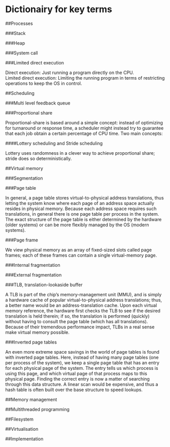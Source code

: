 # Dictionairy for key terms

##Processes

###Stack

###Heap

###System call

###Limited direct execution

Direct execution: Just running a program directly on the CPU.  
Limited direct execution: Limiting the running program in terms of restricting operations to keep the OS in control.


##Scheduling

###Multi level feedback queue

###Proportional share

Proportional-share is based around a simple concept: instead of optimizing for
turnaround or response time, a scheduler might instead try to guarantee that
each job obtain a certain percentage of CPU time. Two main concepts:

####Lottery scheduling and Stride scheduling

Lottery uses randomness in a clever way to achieve proportional share; stride
does so deterministically.

##Virtual memory

###Segmentation

###Page table

In general, a page table stores virtual-to-physical address translations, thus
letting the system know where each page of an address space actually resides in
physical memory. Because each address space requires such translations, in
general there is one page table per process in the system. The exact structure
of the page table is either determined by the hardware (older systems) or can be more flexibly managed by the OS (modern systems).

###Page frame

We view physical memory as an array of fixed-sized slots called page frames;
each of these frames can contain a single virtual-memory page.

###Internal fragmentation

###External fragmentation

###TLB, translation-lookaside buffer

A TLB is part of the chip’s memory-management unit (MMU), and is simply a 
hardware cache of popular virtual-to-physical address translations; thus, a 
better name would be an address-translation cache. Upon each virtual memory 
reference, the hardware first checks the TLB to see if the desired translation
is held therein; if so, the translation is performed (quickly) without having to 
consult the page table (which has all translations). Because of their tremendous 
performance impact, TLBs in a real sense make virtual memory possible.

###Inverted page tables

An even more extreme space savings in the world of page tables is found with
inverted page tables. Here, instead of having many page tables (one per process 
of the system), we keep a single page table that has an entry for each physical
page of the system. The entry tells us which process is using this page, and
which virtual page of that process maps to this physical page. Finding the 
correct entry is now a matter of searching through this data structure. A linear 
scan would be expensive, and thus a hash table is often built over the base 
structure to speed lookups.

##Memory management

##Multithreaded programming

##Filesystem

##Virtualisation

##Implementation





